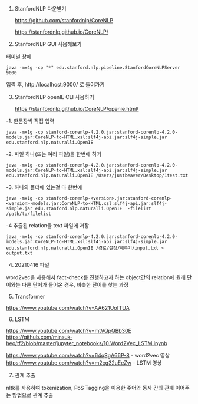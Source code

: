 1. StanfordNLP 다운받기

    https://github.com/stanfordnlp/CoreNLP

    https://stanfordnlp.github.io/CoreNLP/

2. StanfordNLP GUI 사용해보기

터미널 창에

    java -mx4g -cp "*" edu.stanford.nlp.pipeline.StanfordCoreNLPServer 9000

입력 후, http://localhost:9000/ 로 들어가기

3. StanfordNLP openIE CLI 사용하기

    https://stanfordnlp.github.io/CoreNLP/openie.html\

-1. 한문장씩 직접 입력

    java -mx1g -cp stanford-corenlp-4.2.0.jar:stanford-corenlp-4.2.0-models.jar:CoreNLP-to-HTML.xsl:slf4j-api.jar:slf4j-simple.jar edu.stanford.nlp.naturalli.OpenIE

-2. 파일 하나(또는 여러 파일)을 한번에 하기

    java -mx1g -cp stanford-corenlp-4.2.0.jar:stanford-corenlp-4.2.0-models.jar:CoreNLP-to-HTML.xsl:slf4j-api.jar:slf4j-simple.jar edu.stanford.nlp.naturalli.OpenIE /Users/justbeaver/Desktop/1test.txt

-3. 하나의 폴더에 있는걸 다 한번에

    java -mx1g -cp stanford-corenlp-<version>.jar:stanford-corenlp-<version>-models.jar:CoreNLP-to-HTML.xsl:slf4j-api.jar:slf4j-simple.jar edu.stanford.nlp.naturalli.OpenIE  -filelist /path/to/filelist

-4 추출된 relation을 text 파일에 저장

    java -mx1g -cp stanford-corenlp-4.2.0.jar:stanford-corenlp-4.2.0-models.jar:CoreNLP-to-HTML.xsl:slf4j-api.jar:slf4j-simple.jar edu.stanford.nlp.naturalli.OpenIE /경로/설정/해주기/input.txt > output.txt

4. 20210416 파일

word2vec을 사용해서 fact-check를 진행하고자 하는 object간의 relation에 원래 단어와는 다른 단어가 들어온 경우, 비슷한 단어를 찾는 과정

5. Transformer

https://www.youtube.com/watch?v=AA621UofTUA  

6. LSTM   

https://www.youtube.com/watch?v=mtVQpQBb30E    
https://github.com/minsuk-heo/tf2/blob/master/jupyter_notebooks/10.Word2Vec_LSTM.ipynb      

https://www.youtube.com/watch?v=64qSgA66P-8 - word2vec 영상    
https://www.youtube.com/watch?v=m2cg32uEeZw - LSTM 영상     

7. 관계 추출   

nltk를 사용하여 tokenization, PoS Tagging을 이용한 주어와 동사 간의 관계 이어주는 방법으로 관계 추출